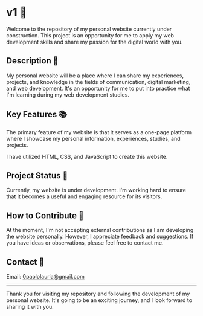 
# v1 👋
 
Welcome to the repository of my personal website currently under construction. This project is an opportunity for me to apply my web development skills and share my passion for the digital world with you. 

## Description 📑

My personal website will be a place where I can share my experiences, projects, and knowledge in the fields of communication, digital marketing, and web development. It's an opportunity for me to put into practice what I'm learning during my web development studies. 

## Key Features 📚

The primary feature of my website is that it serves as a one-page platform where I showcase my personal information, experiences, studies, and projects. 

I have utilized HTML, CSS, and JavaScript to create this website. 

## Project Status 👊

Currently, my website is under development. I'm working hard to ensure that it becomes a useful and engaging resource for its visitors. 

## How to Contribute 🫡

At the moment, I'm not accepting external contributions as I am developing the website personally. However, I appreciate feedback and suggestions. If you have ideas or observations, please feel free to contact me.

## Contact 📨

Email: 0paololauria@gmail.com

---

Thank you for visiting my repository and following the development of my personal website. It's going to be an exciting journey, and I look forward to sharing it with you.

